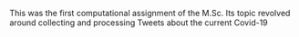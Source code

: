 
This was the first computational assignment of the M.Sc. Its topic revolved around collecting and processing Tweets about the current Covid-19
